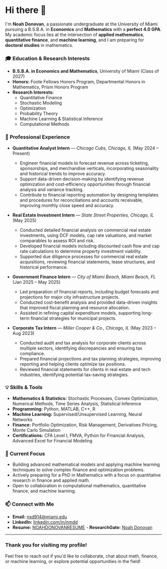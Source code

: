 # Hi there 👋

I'm **Noah Donovan**, a passionate undergraduate at the University of Miami pursuing a B.S.B.A. in **Economics** and **Mathematics** with a **perfect 4.0 GPA**. My academic focus lies at the intersection of **applied mathematics**, **quantitative finance**, and **machine learning**, and I am preparing for **doctoral studies** in mathematics.

### 🎓 **Education & Research Interests**
- **B.S.B.A. in Economics and Mathematics**, University of Miami (Class of 2027)  
- **Honors:** Foote Fellows Honors Program, Departmental Honors in Mathematics, Prism Honors Program  
- **Research Interests:**  
  - Quantitative Finance  
  - Stochastic Modeling  
  - Optimization  
  - Probability Theory  
  - Machine Learning & Statistical Inference  
  - Computational Methods  

### 💼 **Professional Experience**

- **Quantitative Analyst Intern** — *Chicago Cubs, Chicago, IL* (May 2024 – Present)  
  - Engineer financial models to forecast revenue across ticketing, sponsorships, and merchandise verticals, incorporating seasonality and historical trends to improve accuracy.  
  - Support data-driven decision-making by identifying revenue optimization and cost-efficiency opportunities through financial analysis and variance tracking.  
  - Contribute to financial reporting automation by designing templates and procedures for reconciliations and accounts receivable, improving monthly close speed and accuracy.

- **Real Estate Investment Intern** — *State Street Properties, Chicago, IL* (May 2025)  
  - Conducted detailed financial analysis on commercial real estate investments, using DCF models, cap rate valuations, and market comparables to assess ROI and risk.  
  - Developed financial models including discounted cash flow and cap rate calculations to determine property investment viability.  
  - Supported due diligence processes for commercial real estate acquisitions, reviewing financial statements, lease structures, and historical performance.

- **Government Finance Intern** — *City of Miami Beach, Miami Beach, FL* (Jan 2025 – May 2025)  
  - Led preparation of financial reports, including budget forecasts and projections for major city infrastructure projects.  
  - Conducted cost-benefit analysis and provided data-driven insights that improved fiscal planning and resource allocation.  
  - Assisted in refining capital expenditure models, supporting long-term financial strategies for municipal projects.

- **Corporate Tax Intern** — *Miller Cooper & Co., Chicago, IL* (May 2023 – Aug 2023)  
  - Conducted audit and tax analysis for corporate clients across multiple sectors, identifying discrepancies and ensuring tax compliance.  
  - Prepared financial projections and tax planning strategies, improving reporting and helping clients optimize tax positions.  
  - Reviewed financial statements for clients in real estate and tech industries, identifying potential tax-saving strategies.

### 💡 **Skills & Tools**
- **Mathematics & Statistics:** Stochastic Processes, Convex Optimization, Numerical Methods, Time Series Analysis, Statistical Inference  
- **Programming:** Python, MATLAB, C++, R  
- **Machine Learning:** Supervised/Unsupervised Learning, Neural Networks  
- **Finance:** Portfolio Optimization, Risk Management, Derivatives Pricing, Monte Carlo Simulation  
- **Certifications:** CFA Level I, FMVA, Python for Financial Analysis, Advanced Excel for Financial Modeling  

### 🎯 **Current Focus**
- Building advanced mathematical models and applying machine learning techniques to solve complex finance and optimization problems.  
- Actively preparing for a PhD in Mathematics with a focus on quantitative research in finance and applied math.  
- Open to collaboration in computational mathematics, quantitative finance, and machine learning.

### 📫 **Connect with Me**
- **Email:** nxd914@miami.edu  
- **LinkedIn:** [linkedin.com/in/nmdd](https://www.linkedin.com/in/nmdd)  
- **Resume:** [NOAHDONOVANRESUME](https://raw.githubusercontent.com/nxd914/NOAHDONOVANRESUME/d7b126842a753f567c094367cd5bd6713ad9cc22/NOAHDONOVANRESUME.docx) - **ResearchGate:** [Noah Donovan](https://www.researchgate.net/profile/Noah-Donovan?ev=prf_overview)

---

### **Thank you for visiting my profile!**  
Feel free to reach out if you'd like to collaborate, chat about math, finance, or machine learning, or explore potential opportunities in the field!

